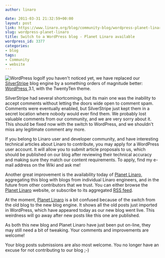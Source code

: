 ```yaml
---
author: linaro

date: 2011-03-31 21:32:59+00:00
layout: post
link: https://www.linaro.org/blog/community-blog/wordpress-planet-linaro/
slug: wordpress-planet-linaro
title: Switch to a WordPress blog - Planet Linaro available
wordpress_id: 3377
categories:
- blog
tags:
- Community
- website
---
```


![WordPress logo](http://s.wordpress.org/about/images/logo-grey/grey-m.png)If you haven't noticed yet, we have replaced our [SilverStripe](http://www.silverstripe.com/) blog engine by a something orders of magnitude better: [WordPress ](http://wordpress.org)3.1, with the TwentyTen theme.

SilverStripe had several shortcomings, but its main one was the inability to accept comments without letting the doors wide open to comment spam. Comments were eventually enabled, but SilverStripe just kept them in a secret location where nobody would ever find them. We probably lost valuable comments from our community, and we are very sorry about it. This should be fixed now with the switch to WordPress, and we shouldn't miss any legitimate comment any more.

If you belong to Linaro user and developer community, and have interesting technical articles about Linaro to contribute, you may apply for a WordPress user account. It will allow you to submit article proposals to us, which should be published on our blog after reviewing their technical accuracy and making sure they match our content requirements. To apply, find my e-mail address on the Wiki and ask me!

Another great improvement is the availability today of [Planet Linaro](http://planet.linaro.org/), aggregating this blog with blogs from individual Linaro engineers, and in the future from other contributors that we trust. You can either browse the [Planet Linaro](http://planet.linaro.org/) website, or subscribe to its aggregated [RSS feed](http://planet.linaro.org/feed/rss/).

At the moment, [Planet Linaro](http://planet.linaro.org/) is a bit confused because of the switch from the old blog to the new blog engine. It shows all the old posts just imported in WordPress, which have appeared today as our new blog went live. This weirdness will go away after new posts like this one are published.

As both this new blog and Planet Linaro have just been put on-line, they may still need a bit of tweaking. Your comments and improvements are welcome!

Your blog posts submissions are also most welcome. You no longer have an excuse for not contributing to our blog ;-)
